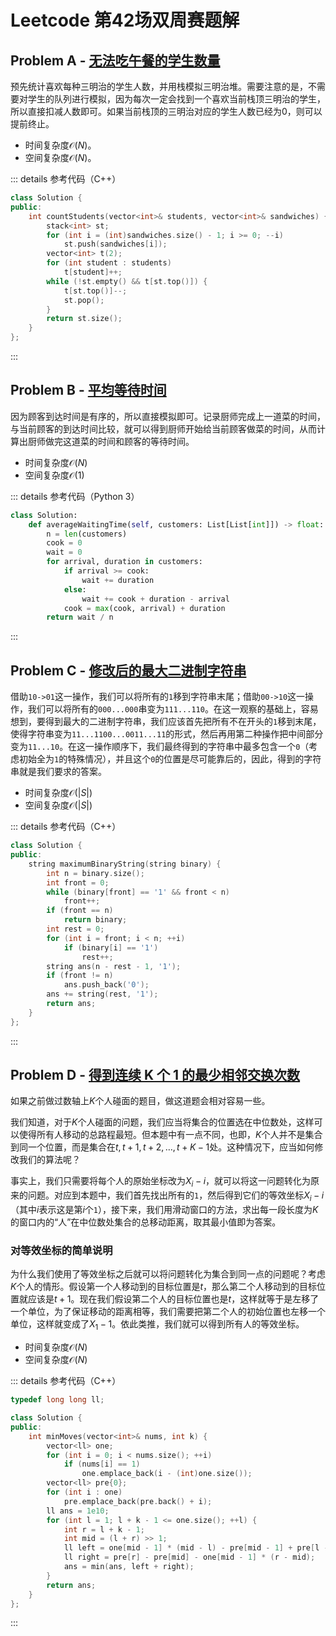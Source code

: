 # Leetcode 第42场双周赛题解

## Problem A - [无法吃午餐的学生数量](https://leetcode.cn/problems/number-of-students-unable-to-eat-lunch/)

预先统计喜欢每种三明治的学生人数，并用栈模拟三明治堆。需要注意的是，不需要对学生的队列进行模拟，因为每次一定会找到一个喜欢当前栈顶三明治的学生，所以直接扣减人数即可。如果当前栈顶的三明治对应的学生人数已经为$0$，则可以提前终止。

- 时间复杂度$\mathcal{O}(N)$。
- 空间复杂度$\mathcal{O}(N)$。

::: details 参考代码（C++）

```cpp
class Solution {
public:
    int countStudents(vector<int>& students, vector<int>& sandwiches) {
        stack<int> st;
        for (int i = (int)sandwiches.size() - 1; i >= 0; --i)
            st.push(sandwiches[i]);
        vector<int> t(2);
        for (int student : students)
            t[student]++;
        while (!st.empty() && t[st.top()]) {
            t[st.top()]--;
            st.pop();
        }
        return st.size();
    }
};
```

:::

## Problem B - [平均等待时间](https://leetcode.cn/problems/average-waiting-time/)

因为顾客到达时间是有序的，所以直接模拟即可。记录厨师完成上一道菜的时间，与当前顾客的到达时间比较，就可以得到厨师开始给当前顾客做菜的时间，从而计算出厨师做完这道菜的时间和顾客的等待时间。

- 时间复杂度$\mathcal{O}(N)$
- 空间复杂度$\mathcal{O}(1)$

::: details 参考代码（Python 3）

```python
class Solution:
    def averageWaitingTime(self, customers: List[List[int]]) -> float:
        n = len(customers)
        cook = 0
        wait = 0
        for arrival, duration in customers:
            if arrival >= cook:
                wait += duration
            else:
                wait += cook + duration - arrival
            cook = max(cook, arrival) + duration
        return wait / n
```

:::

## Problem C - [修改后的最大二进制字符串](https://leetcode.cn/problems/maximum-binary-string-after-change/)

借助`10->01`这一操作，我们可以将所有的`1`移到字符串末尾；借助`00->10`这一操作，我们可以将所有的`000...000`串变为`111...110`。在这一观察的基础上，容易想到，要得到最大的二进制字符串，我们应该首先把所有不在开头的`1`移到末尾，使得字符串变为`11...1100...0011...11`的形式，然后再用第二种操作把中间部分变为`11...10`。在这一操作顺序下，我们最终得到的字符串中最多包含一个`0`（考虑初始全为`1`的特殊情况），并且这个`0`的位置是尽可能靠后的，因此，得到的字符串就是我们要求的答案。

- 时间复杂度$\mathcal{O}(|S|)$
- 空间复杂度$\mathcal{O}(|S|)$

::: details 参考代码（C++）

```cpp
class Solution {
public:
    string maximumBinaryString(string binary) {
        int n = binary.size();
        int front = 0;
        while (binary[front] == '1' && front < n)
            front++;
        if (front == n)
            return binary;
        int rest = 0;
        for (int i = front; i < n; ++i)
            if (binary[i] == '1')
                rest++;
        string ans(n - rest - 1, '1');
        if (front != n)
            ans.push_back('0');
        ans += string(rest, '1');
        return ans;
    }
};
```

:::

## Problem D - [得到连续 K 个 1 的最少相邻交换次数](https://leetcode.cn/problems/minimum-adjacent-swaps-for-k-consecutive-ones/)

如果之前做过数轴上$K$个人碰面的题目，做这道题会相对容易一些。

我们知道，对于$K$个人碰面的问题，我们应当将集合的位置选在中位数处，这样可以使得所有人移动的总路程最短。但本题中有一点不同，也即，$K$个人并不是集合到同一个位置，而是集合在$t,t+1,t+2,\dots,t+K-1$处。这种情况下，应当如何修改我们的算法呢？

事实上，我们只需要将每个人的原始坐标改为$X_i-i$，就可以将这一问题转化为原来的问题。对应到本题中，我们首先找出所有的`1`，然后得到它们的等效坐标$X_i-i$（其中$i$表示这是第$i$个`1`），接下来，我们用滑动窗口的方法，求出每一段长度为$K$的窗口内的“人”在中位数处集合的总移动距离，取其最小值即为答案。

### 对等效坐标的简单说明

为什么我们使用了等效坐标之后就可以将问题转化为集合到同一点的问题呢？考虑$K$个人的情形。假设第一个人移动到的目标位置是$t$，那么第二个人移动到的目标位置就应该是$t+1$。现在我们假设第二个人的目标位置也是$t$，这样就等于是左移了一个单位，为了保证移动的距离相等，我们需要把第二个人的初始位置也左移一个单位，这样就变成了$X_1-1$。依此类推，我们就可以得到所有人的等效坐标。

- 时间复杂度$\mathcal{O}(N)$
- 空间复杂度$\mathcal{O}(N)$

::: details 参考代码（C++）

```cpp
typedef long long ll;

class Solution {
public:
    int minMoves(vector<int>& nums, int k) {
        vector<ll> one;
        for (int i = 0; i < nums.size(); ++i)
            if (nums[i] == 1)
                one.emplace_back(i - (int)one.size());
        vector<ll> pre{0};
        for (int i : one)
            pre.emplace_back(pre.back() + i);
        ll ans = 1e10;
        for (int l = 1; l + k - 1 <= one.size(); ++l) {
            int r = l + k - 1;
            int mid = (l + r) >> 1;
            ll left = one[mid - 1] * (mid - l) - pre[mid - 1] + pre[l - 1];
            ll right = pre[r] - pre[mid] - one[mid - 1] * (r - mid);
            ans = min(ans, left + right);
        }
        return ans;
    }
};
```

:::

<Utterances />

